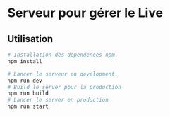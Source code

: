 # Serveur pour gérer le Live

## Utilisation
``` bash
# Installation des dependences npm.
npm install

# Lancer le serveur en development.
npm run dev
# Build le server pour la production
npm run build
# Lancer le server en production
npm run start
```